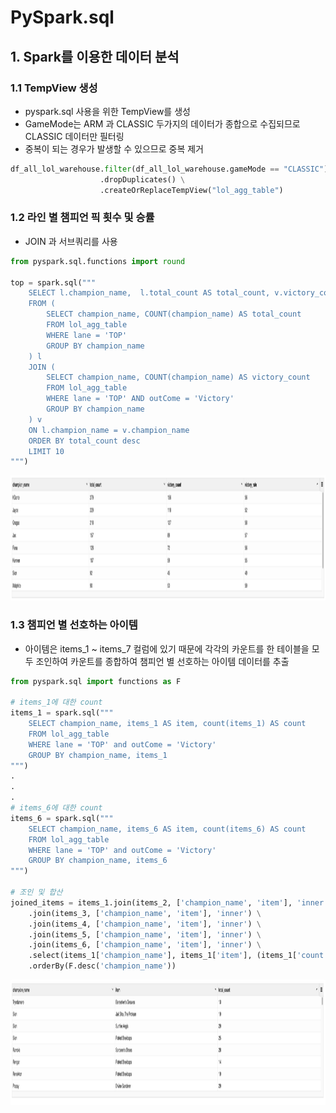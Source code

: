 # PySpark.sql
## 1. Spark를 이용한 데이터 분석
### 1.1 TempView 생성
- pyspark.sql 사용을 위한 TempView를 생성
- GameMode는 ARM 과 CLASSIC 두가지의 데이터가 종합으로 수집되므로 CLASSIC 데이터만 필터링
- 중복이 되는 경우가 발생할 수 있으므로 중복 제거
```python
df_all_lol_warehouse.filter(df_all_lol_warehouse.gameMode == "CLASSIC") \
                    .dropDuplicates() \
                    .createOrReplaceTempView("lol_agg_table")
```
### 1.2 라인 별 챔피언 픽 횟수 및 승률
- JOIN 과 서브쿼리를 사용
```python
from pyspark.sql.functions import round

top = spark.sql("""
    SELECT l.champion_name,  l.total_count AS total_count, v.victory_count AS victory_count, CAST(ROUND((v.victory_count / l.total_count) * 100) AS INTEGER) AS victory_rate
    FROM (
        SELECT champion_name, COUNT(champion_name) AS total_count
        FROM lol_agg_table
        WHERE lane = 'TOP'
        GROUP BY champion_name
    ) l
    JOIN (
        SELECT champion_name, COUNT(champion_name) AS victory_count
        FROM lol_agg_table
        WHERE lane = 'TOP' AND outCome = 'Victory'
        GROUP BY champion_name
    ) v
    ON l.champion_name = v.champion_name
    ORDER BY total_count desc
    LIMIT 10
""")
```
<p align="left">
<img src="../Images/lane_championName.png" alt="이미지" width="1000" height="200">
</p>

### 1.3 챔피언 별 선호하는 아이템 
- 아이템은 items_1 ~ items_7 컬럼에 있기 때문에 각각의 카운트를 한 테이블을 모두 조인하여 카운트를 종합하여 챔피언 별 선호하는 아이템 데이터를 추출
```python
from pyspark.sql import functions as F

# items_1에 대한 count
items_1 = spark.sql("""
    SELECT champion_name, items_1 AS item, count(items_1) AS count
    FROM lol_agg_table
    WHERE lane = 'TOP' and outCome = 'Victory'
    GROUP BY champion_name, items_1
""")
.
.
.
# items_6에 대한 count
items_6 = spark.sql("""
    SELECT champion_name, items_6 AS item, count(items_6) AS count
    FROM lol_agg_table
    WHERE lane = 'TOP' and outCome = 'Victory'
    GROUP BY champion_name, items_6
""")

# 조인 및 합산
joined_items = items_1.join(items_2, ['champion_name', 'item'], 'inner') \
    .join(items_3, ['champion_name', 'item'], 'inner') \
    .join(items_4, ['champion_name', 'item'], 'inner') \
    .join(items_5, ['champion_name', 'item'], 'inner') \
    .join(items_6, ['champion_name', 'item'], 'inner') \
    .select(items_1['champion_name'], items_1['item'], (items_1['count'] + items_2['count'] + items_3['count'] + items_4['count'] + items_5['count'] + items_6['count']).alias('total_count')) \
    .orderBy(F.desc('champion_name'))
```
<p align="left">
<img src="../Images/lane_item.png" alt="이미지" width="1000" height="200">
</p>
